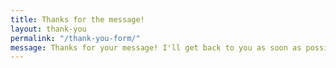 ```yaml
---
title: Thanks for the message!
layout: thank-you
permalink: "/thank-you-form/"
message: Thanks for your message! I'll get back to you as soon as possible.
---
```

